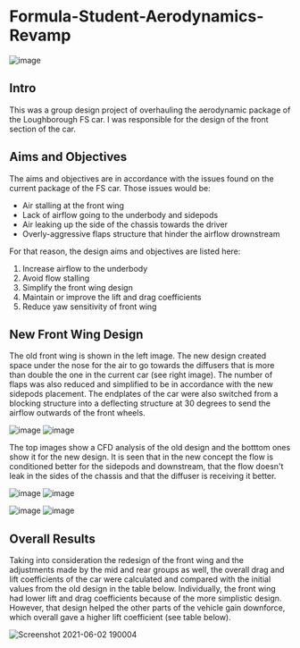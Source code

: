# Formula-Student-Aerodynamics-Revamp
![image](https://user-images.githubusercontent.com/85165363/120513374-e35df200-c3d4-11eb-86b5-8969e5d5e12e.png)

## Intro
This was a group design project of overhauling the aerodynamic package of the Loughborough FS car. I was responsible for the design of the front section of the car.

## Aims and Objectives
The aims and objectives are in accordance with the issues found on the current package of the FS car. Those issues would be:
* Air stalling at the front wing
* Lack of airflow going to the underbody and sidepods
* Air leaking up the side of the chassis towards the driver
* Overly-aggressive flaps structure that hinder the airflow drownstream

For that reason, the design aims and objectives are listed here:
1. Increase airflow to the underbody
1. Avoid flow stalling
1. Simplify the front wing design
1. Maintain or improve the lift and drag coefficients
1. Reduce yaw sensitivity of front wing

## New Front Wing Design
The old front wing is shown in the left image. The new design created space under the nose for the air to go towards the diffusers that is more than double the one in the current car (see right image). The number of flaps was also reduced and simplified to be in accordance with the new sidepods placement. The endplates of the car were also switched from a blocking structure into a deflecting structure at 30 degrees to send the airflow outwards of the front wheels.

![image](https://user-images.githubusercontent.com/85165363/120496765-83f8e580-c3c6-11eb-8e8b-e2a3b08c3759.png) ![image](https://user-images.githubusercontent.com/85165363/120496785-88250300-c3c6-11eb-870a-cbe91719ed36.png)

The top images show a CFD analysis of the old design and the botttom ones show it for the new design. It is seen that in the new concept the flow is conditioned better for the sidepods and downstream, that the flow doesn't leak in the sides of the chassis and that the diffuser is receiving it better.

![image](https://user-images.githubusercontent.com/85165363/120498404-dc7cb280-c3c7-11eb-8378-eb491ad9dcfd.png) ![image](https://user-images.githubusercontent.com/85165363/120498426-e0a8d000-c3c7-11eb-98bd-07ae5d8482e5.png)

![image](https://user-images.githubusercontent.com/85165363/120498884-4301d080-c3c8-11eb-9a61-03b44a1b4378.png) ![image](https://user-images.githubusercontent.com/85165363/120498905-472dee00-c3c8-11eb-8bc5-15a9787a7fae.png)

## Overall Results
Taking into consideration the redesign of the front wing and the adjustments made by the mid and rear groups as well, the overall drag and lift coefficients of the car were calculated and compared with the initial values from the old design in the table below. Individually, the front wing had lower lift and drag coefficients because of the more simplistic design. However, that design helped the other parts of the vehicle gain downforce, which overall gave a higher lift coefficient (see table below).

![Screenshot 2021-06-02 190004](https://user-images.githubusercontent.com/85165363/120513287-c9241400-c3d4-11eb-81f5-f5f9200d382f.jpg)

